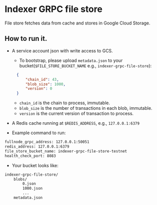 # Indexer GRPC file store

File store fetches data from cache and stores in Google Cloud Storage.

## How to run it.

* A service account json with write access to GCS.
  * To bootstrap, please upload `metadata.json` to your bucket(`$FILE_STORE_BUCKET_NAME` e.g., `indexer-grpc-file-store`):
  ```json   
    {
        "chain_id": 43,
        "blob_size": 1000,
        "version": 0
    }
  ```
  * `chain_id` is the chain to process, immutable.
  * `blob_size` is the number of transactions in each blob, immutable.
  * `version` is the current version of transaction to process.

* A Redis cache running at `$REDIS_ADDRESS`, e.g., `127.0.0.1:6379`
* Example command to run:

```bash
fullnode_grpc_address: 127.0.0.1:50051
redis_address: 127.0.0.1:6379
file_store_bucket_name: indexer-grpc-file-store-testnet 
health_check_port: 8083
```

* Your bucket looks like:

```bash
indexer-grpc-file-store/
    blobs/
        0.json
        1000.json
        ...
    metadata.json
```
